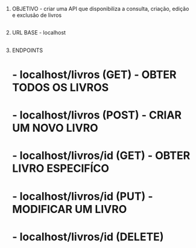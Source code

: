 1. OBJETIVO - criar uma API que disponibiliza a consulta, criação, edição e exclusão de livros
##
2. URL BASE - localhost
##
3. ENDPOINTS
    # - localhost/livros (GET) - OBTER TODOS OS LIVROS
    # - localhost/livros (POST) - CRIAR UM NOVO LIVRO
    # - localhost/livros/id (GET) - OBTER LIVRO ESPECIFÍCO
    # - localhost/livros/id (PUT) - MODIFICAR UM LIVRO
    # - localhost/livros/id (DELETE)
